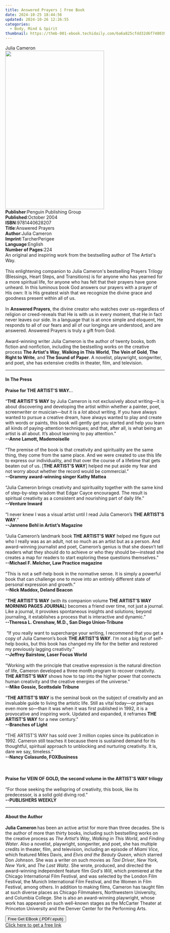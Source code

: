 ```yaml
---
title: Answered Prayers | Free Book
date: 2024-10-25 18:44:56
updated: 2024-10-26 12:26:55
categories:
  - Body, Mind & Spirit
thumbnail: https://thmb-001-ebook.techidaily.com/6a6a825cfdd32d6f748039b73a33a73655ced0e9f743c925cec739a29e1353ac.jpg
---
```

<main id="book-container">
  <div class="flex flex-col">
    <div class="book-brief flex-1 py-6 px-4 sm:p-6 md:py-10 md:px-8">
      <!-- brief-->
      <div class="book-brief-main">Julia Cameron</div>
    </div>
    <div
      class="book-meta-info flex-1 grid gap-4 col-start-1 col-end-3 row-start-1 sm:mb-6 sm:grid-cols-4 lg:gap-6 lg:col-start-2 lg:row-end-6 lg:row-span-6 lg:mb-0"
    >
      <div
        class="book-meta-info-left place-content-center mt-4 p-4 text-sm leading-6 col-start-2 col-span-2 dark:text-slate-400"
      >
        <img
          class="w-full h-500 object-cover rounded-lg sm:h-255 sm:col-span-2 lg:col-span-full"
          src="https://img-001-ebook.techidaily.com/41c37917e4b7ea2fc2a4c6e57c8c17a1363584b22e6a887f5d9b73cd73ecb86c.jpg"
          alt=""
          width="312"
          height="500"
        />
      </div>
      <div
        class="book-meta-info-right mt-2 col-start-1 row-start-2 col-span-3 self-center"
      >
        <!-- meta data  -->
        <div class="flex flex-col px-4 md:px-8">
          <div class="flex-1">
            <strong>Publisher</strong>:<span class="px-2"
              >Penguin Publishing Group</span
            >
          </div>
          <div class="flex-1">
            <strong>Published</strong>:<span class="px-2">October 2004</span>
          </div>
          <div class="flex-1">
            <strong>ISBN</strong>:<span class="px-2">9781440628207</span>
          </div>
          <div class="flex-1">
            <strong>Title</strong>:<span class="px-2">Answered Prayers</span>
          </div>
          <div class="flex-1">
            <strong>Author</strong>:<span class="px-2">Julia Cameron</span>
          </div>
          <div class="flex-1">
            <strong>Imprint</strong>:<span class="px-2">TarcherPerigee</span>
          </div>
          <div class="flex-1">
            <strong>Language</strong>:<span class="px-2">English</span>
          </div>
          <div class="flex-1">
            <strong>Number of Pages</strong>:<span class="px-2">224</span>
          </div>
        </div>
      </div>
    </div>
    <div class="book-description flex-1 py-6 px-4 sm:p-6 md:py-10 md:px-8">
      <div class="book-description-main">
        <div accordion-content="" id="description">
          An original and inspiring work from the bestselling author of The
          Artist's Way.<br /><br />This enlightening companion to Julia
          Cameron's bestselling Prayers Trilogy (Blessings, Heart Steps, and
          Transitions) is for anyone who has yearned for a more spiritual life,
          for anyone who has felt that their prayers have gone unheard. In this
          luminous book God answers our prayers with a prayer of His own: It is
          His greatest wish that we recognize the divine grace and goodness
          present within all of us. <br /><br />In <b>Answered Prayers</b>, the
          divine creator who watches over us-regardless of religion or
          creed-reveals that He is with us in every moment, that He in fact
          never leaves our side. In a language that is at once simple and
          eloquent, He responds to all of our fears and all of our longings are
          understood, and are answered. Answered Prayers is truly a gift from
          God.<br /><br />Award-winning writer Julia Cameron is the author of
          twenty books, both fiction and nonfiction, including the bestselling
          works on the creative process <b>The Artist's Way</b>,
          <b>Walking in This World</b>, <b>The Vein of Gold</b>,
          <b>The Right to Write</b>, and <b>The Sound of Paper</b>. A novelist,
          playwright, songwriter, and poet, she has extensive credits in
          theater, film, and television.
        </div>
        <div class="accordion-fader"></div>
      </div>
    </div>
    <div class="book-excerpts flex-1 py-6 px-4 sm:p-6 md:py-10 md:px-8">
      <!-- excerpts-->
      <div class="book-excerpts-main">
        <hr />
        <h4 class="placeholder placeholder-heading">
          <span>In The Press</span>
        </h4>
        <p>
          <b>Praise for THE ARTIST'S WAY.</b>..<br /><br />“<b
            >THE ARTIST’S WAY</b
          >
          by Julia Cameron is not exclusively about writing—it is about
          discovering and developing the artist within whether a painter, poet,
          screenwriter or musician—but it is a <i>lot</i> about writing. If you
          have always wanted to pursue a creative dream, have always wanted to
          play and create with words or paints, this book will gently get you
          started and help you learn all kinds of paying-attention techniques;
          and that, after all, is what being an artist is all about. It’s about
          learning to pay attention.”<br /><b>--Anne Lamott, Mademoiselle</b
          ><br />&nbsp;<br />“The premise of the book is that creativity and
          spirituality are the same thing, they come from the same place. And we
          were created to use this life to express our individuality, and that
          over the course of a lifetime that gets beaten out of us. [<b
            >THE ARTIST’S WAY</b
          >] helped me put aside my fear and not worry about whether the record
          would be commercial.”<br /><b
            >--Grammy award-winning singer Kathy Mattea</b
          ><br />&nbsp;<br />“Julia Cameron brings creativity and spirituality
          together with the same kind of step-by-step wisdom that Edgar Cayce
          encouraged. The result is spiritual creativity as a consistent and
          nourishing part of daily life.”<br /><b>--Venture Inward</b
          ><br />&nbsp;<br />“I never knew I was a visual artist until I read
          Julia Cameron’s <b>THE ARTIST’S WAY</b>.”<br /><b
            >--Jannene Behl in Artist’s Magazine</b
          ><br />&nbsp;<br />“Julia Cameron’s landmark book
          <b>THE ARTIST’S WAY</b> helped me figure out who I really was as an
          adult, not so much as an artist but as a person. And award-winning
          journalist and poet, Cameron’s genius is that she doesn’t tell readers
          what they should do to achieve or who they should be—instead she
          creates a map for readers to start exploring these questions
          themselves.”<br /><b>--Michael F. Melcher, Law Practice magazine</b
          ><br />&nbsp;<br />“This is not a self-help book in the normative
          sense. It is simply a powerful book that can challenge one to move
          into an entirely different state of personal expression and
          growth.”<br /><b>--Nick Maddox, Deland Beacon</b><br />&nbsp;<br />“<b
            >THE ARTIST’S WAY</b
          >
          (with its companion volume
          <b>THE ARTIST’S WAY MORNING PAGES JOURNAL</b>) becomes a friend over
          time, not just a journal. Like a journal, it provokes spontaneous
          insights and solutions; beyond journaling, it establishes a process
          that is interactive and dynamic.”<br /><b
            >--Theresa L. Crenshaw, M.D., San Diego Union-Tribune</b
          ><br />&nbsp;<br />&nbsp;“If you really want to supercharge your
          writing, I recommend that you get a copy of Julia Cameron’s book
          <b>THE ARTIST’S WAY</b>. I’m not a big fan of self-help books, but
          this book has changed my life for the better and restored my
          previously lagging creativity.”<br /><b
            >--Jeffrey Bairstow, Laser Focus World</b
          ><br />&nbsp;<br />“Working with the principle that creative
          expression is the natural direction of life, Cameron developed a three
          month program to recover creativity. <b>THE ARTIST’S WAY</b> shows how
          to tap into the higher power that connects human creativity and the
          creative energies of the universe.”<br /><b
            >--Mike Gossie, Scottsdale Tribune</b
          ><br />&nbsp;<br />“<b>THE ARTIST’S WAY </b>is the seminal book on the
          subject of creativity and an invaluable guide to living the artistic
          life. Still as vital today—or perhaps even more so—than it was when it
          was first published in 1992, it is a provocative and inspiring work.
          Updated and expanded, it reframes <b>THE ARTIST’S WAY</b> for a new
          century.”<br /><b>--Branches of Light</b><br />&nbsp;<br />“THE
          ARTIST’S WAY has sold over 3 million copies since its publication in
          1992. Cameron still teaches it because there is sustained demand for
          its thoughtful, spiritual approach to unblocking and nurturing
          creativity. It is, dare we say, timeless.”<br /><b
            >--Nancy Colasurdo, FOXBusiness</b
          ><br />&nbsp;<br />&nbsp;<br />&nbsp;<br /><b
            >Praise for VEIN OF GOLD, the second volume in the ARTIST’S WAY
            trilogy</b
          ><br />&nbsp;<br />“For those seeking the wellspring of creativity,
          this book, like its predecessor, is a solid gold diving rod.”<br /><b
            >--PUBLISHERS WEEKLY</b
          >
        </p>
      </div>
    </div>
    <div class="book-about-author flex-1 py-6 px-4 sm:p-6 md:py-10 md:px-8">
      <!-- about author-->
      <div class="book-main-author-main">
        <hr />
        <h4 class="placeholder placeholder-heading">
          <span>About the Author</span>
        </h4>
        <p>
          <b>Julia Cameron&nbsp;</b>has been an active artist for more than
          three decades. She is the author of more than thirty books, including
          such bestselling works on the creative process as&nbsp;<i
            >The Artist’s Way</i
          >,&nbsp;<i>Walking in This World</i>, and&nbsp;<i>Finding Water</i>.
          Also a novelist, playwright, songwriter, and poet, she has multiple
          credits in theater, film, and television, including an episode
          of&nbsp;<i>Miami Vice</i>, which&nbsp;featured Miles Davis,
          and&nbsp;<i>Elvis and the Beauty Queen</i>, which starred Don Johnson.
          She was a writer on such movies as&nbsp;<i>Taxi Driver</i>,&nbsp;<i
            >New York, New York</i
          >, and&nbsp;<i>The Last Waltz</i>. She wrote, produced, and directed
          the award-winning independent feature film&nbsp;<i>God's Will</i>,
          which premiered at the Chicago International Film Festival, and was
          selected by the London Film Festival, the Munich International Film
          Festival, and the Women in Film Festival, among others. In addition to
          making films, Cameron has taught film at such diverse places as
          Chicago Filmmakers, Northwestern University, and Columbia College. She
          is also an award-winning playwright, whose work has appeared on such
          well-known stages as the McCarter Theater at Princeton University and
          the Denver Center for the Performing Arts.
        </p>
      </div>
    </div>
    <div class="book-free-get flex-1 py-6 px-4 sm:p-6 md:py-10 md:px-8">
      <button
        id="btn-free-get"
        class="bg-blue-500 hover:bg-blue-700 text-white font-bold py-2 px-4 rounded"
      >
        Free Get EBook (.PDF/.epub)
      </button>
      <div id="countdown-display" class="px-2 text-lg mt-2"></div>
      <a
        id="free-link"
        class="hidden bg-blue-500 hover:bg-blue-700 text-white font-bold py-2 px-4 rounded"
        href="https://www.ebooks.com/en-us/book/360514/answered-prayers/julia-cameron/"
        target="_blank"
        >Click here to get a free link</a
      >
    </div>
    <script>
      let countdownTime = 0;
      let countdownInterval = null;
      document
        .getElementById('btn-free-get')
        .addEventListener('click', startCountdown);
      function startCountdown() {
        countdownTime = new Date().getTime() + 60000 * 3;
        countdownInterval = setInterval(updateCountdown, 1000);
        document.getElementById('btn-free-get').disabled = true;
        document
          .getElementById('btn-free-get')
          .classList.add('bg-gray-500', 'cursor-not-allowed');
      }
      function updateCountdown() {
        let currentTime = new Date().getTime();
        let timeLeft = countdownTime - currentTime;
        let secondsLeft = Math.floor(timeLeft / 1000);
        document.getElementById('countdown-display').innerHTML =
          `Remaining time: ${secondsLeft} seconds.`;
        if (secondsLeft <= 0) {
          clearInterval(countdownInterval);
          document.getElementById('btn-free-get').classList.add('hidden');
          document.getElementById('free-link').classList.remove('hidden');
          document.getElementById('countdown-display').innerHTML = '';
        }
      }
    </script>
  </div>
</main>
